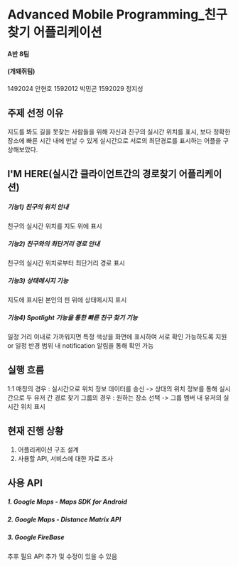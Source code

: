 # Advanced Mobile Programming_친구찾기 어플리케이션

#### A반 8팀
#### (개돼쥐팀)

1492024 안현호 1592012 박민곤 1592029 정지성

## 주제 선정 이유

지도를 봐도 길을 못찾는 사람들을 위해
자신과 친구의 실시간 위치를 표시,
보다 정확한 장소에 빠른 시간 내에 만날 수 있게
실시간으로 서로의 최단경로를 표시하는 어플을 구상해보았다.

## I'M HERE(실시간 클라이언트간의 경로찾기 어플리케이션)

##### 기능1) 친구의 위치 안내

친구의 실시간 위치를 지도 위에 표시

##### 기능2) 친구와의 최단거리 경로 안내

친구의 실시간 위치로부터 최단거리 경로 표시

##### 기능3) 상태메시지 기능

지도에 표시된 본인의 핀 위에 상태메시지 표시

##### 기능4) Spotlight 기능을 통한 빠른 친구 찾기 기능

일정 거리 이내로 가까워지면 특정 색상을 화면에 표시하여 서로 확인 가능하도록 지원
or 일정 반경 범위 내 notification 알림을 통해 확인 가능

## 실행 흐름
1:1 매칭의 경우 : 실시간으로 위치 정보 데이터를 송신 -> 상대의 위치 정보를 통해 실시간으로 두 유저 간 경로 찾기
그룹의 경우 : 원하는 장소 선택 -> 그룹 멤버 내 유저의 실시간 위치 표시

## 현재 진행 상황

1. 어플리케이션 구조 설계
2. 사용할 API, 서비스에 대한 자료 조사

## 사용 API

##### 1. Google Maps - Maps SDK for Android

##### 2. Google Maps - Distance Matrix API

##### 3. Google FireBase

추후 필요 API 추가 및 수정이 있을 수 있음
